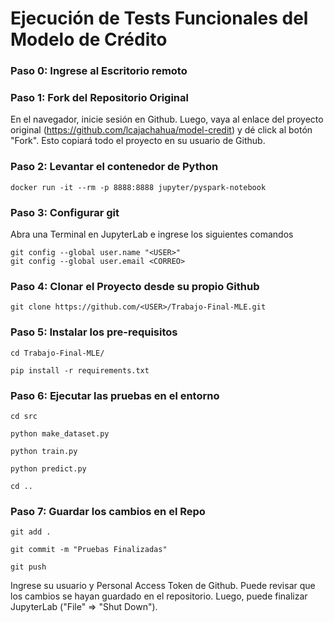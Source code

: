 # Ejecución de Tests Funcionales del Modelo de Crédito

### Paso 0: Ingrese al Escritorio remoto

### Paso 1: Fork del Repositorio Original

En el navegador, inicie sesión en Github. Luego, vaya al enlace del proyecto original (https://github.com/lcajachahua/model-credit) y dé click al botón "Fork". Esto copiará todo el proyecto en su usuario de Github.


### Paso 2: Levantar el contenedor de Python

```
docker run -it --rm -p 8888:8888 jupyter/pyspark-notebook
```


### Paso 3: Configurar git

Abra una Terminal en JupyterLab e ingrese los siguientes comandos

```
git config --global user.name "<USER>"
git config --global user.email <CORREO>
```


### Paso 4: Clonar el Proyecto desde su propio Github

```
git clone https://github.com/<USER>/Trabajo-Final-MLE.git
```


### Paso 5: Instalar los pre-requisitos

```
cd Trabajo-Final-MLE/

pip install -r requirements.txt
```


### Paso 6: Ejecutar las pruebas en el entorno

```
cd src

python make_dataset.py

python train.py

python predict.py

cd ..
```


### Paso 7: Guardar los cambios en el Repo

```
git add .

git commit -m "Pruebas Finalizadas"

git push

```

Ingrese su usuario y Personal Access Token de Github. Puede revisar que los cambios se hayan guardado en el repositorio. Luego, puede finalizar JupyterLab ("File" => "Shut Down").